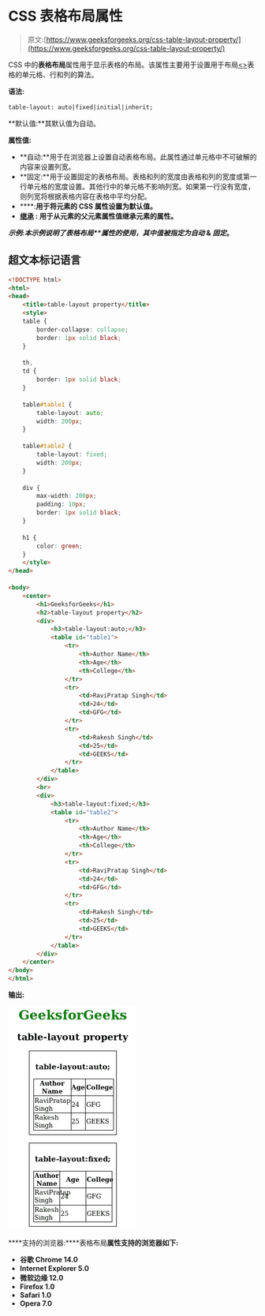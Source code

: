 # CSS 表格布局属性

> 原文:[https://www.geeksforgeeks.org/css-table-layout-property/](https://www.geeksforgeeks.org/css-table-layout-property/)

CSS 中的**表格布局**属性用于显示表格的布局。该属性主要用于设置用于布局[<>](https://www.geeksforgeeks.org/html-tables/)表格的单元格、行和列的算法。

**语法:**

```html
table-layout: auto|fixed|initial|inherit;
```

**默认值:**其默认值为自动。

**属性值:**

*   **自动:**用于在浏览器上设置自动表格布局。此属性通过单元格中不可破解的内容来设置列宽。
*   **固定:**用于设置固定的表格布局。表格和列的宽度由表格和列的宽度或第一行单元格的宽度设置。其他行中的单元格不影响列宽。如果第一行没有宽度，则列宽将根据表格内容在表格中平均分配。
*   [](https://www.geeksforgeeks.org/css-value-initial/)****:**用于将元素的 CSS 属性设置为默认值。**
*   **[**继承**](https://www.geeksforgeeks.org/css-value-inherit/) **:** 用于从元素的父元素属性值继承元素的属性。**

****示例:**本示例说明了**表格布局**属性的使用，其中值被指定为*自动* & *固定*。**

## **超文本标记语言**

```html
<!DOCTYPE html>
<html>
<head>
    <title>table-layout property</title>
    <style>
    table {
        border-collapse: collapse;
        border: 1px solid black;
    }

    th,
    td {
        border: 1px solid black;
    }

    table#table1 {
        table-layout: auto;
        width: 200px;
    }

    table#table2 {
        table-layout: fixed;
        width: 200px;
    }

    div {
        max-width: 200px;
        padding: 10px;
        border: 1px solid black;
    }

    h1 {
        color: green;
    }
    </style>
</head>

<body>
    <center>
        <h1>GeeksforGeeks</h1>
        <h2>table-layout property</h2>
        <div>
            <h3>table-layout:auto;</h3>
            <table id="table1">
                <tr>
                    <th>Author Name</th>
                    <th>Age</th>
                    <th>College</th>
                </tr>
                <tr>
                    <td>RaviPratap Singh</td>
                    <td>24</td>
                    <td>GFG</td>
                </tr>
                <tr>
                    <td>Rakesh Singh</td>
                    <td>25</td>
                    <td>GEEKS</td>
                </tr>
            </table>
        </div>
        <br>
        <div>
            <h3>table-layout:fixed;</h3>
            <table id="table2">
                <tr>
                    <th>Author Name</th>
                    <th>Age</th>
                    <th>College</th>
                </tr>
                <tr>
                    <td>RaviPratap Singh</td>
                    <td>24</td>
                    <td>GFG</td>
                </tr>
                <tr>
                    <td>Rakesh Singh</td>
                    <td>25</td>
                    <td>GEEKS</td>
                </tr>
            </table>
        </div>
    </center>
</body>
</html>
```

****输出:****

**![](img/ce769800e6056816f851e6788b6830d7.png)**

****支持的浏览器:****表格布局**属性支持的浏览器如下:**

*   **谷歌 Chrome 14.0**
*   **Internet Explorer 5.0**
*   **微软边缘 12.0**
*   **Firefox 1.0**
*   **Safari 1.0**
*   **Opera 7.0**